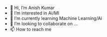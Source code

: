 - 👋 Hi, I’m Anish Kumar
- 👀 I’m interested in Ai/Ml
- 🌱 I’m currently learning Machine Learning/Ai
- 💞️ I’m looking to collaborate on ...
- 📫 How to reach me 

<!---
anish-k2308/anish-k2308 is a ✨ special ✨ repository because its `README.md` (this file) appears on your GitHub profile.
You can click the Preview link to take a look at your changes.
--->
